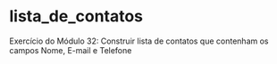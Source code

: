 # lista_de_contatos
Exercício do Módulo 32: Construir lista de contatos que contenham os campos Nome, E-mail e Telefone
